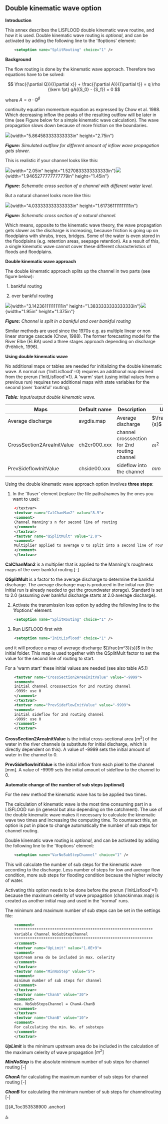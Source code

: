## Double kinematic wave option

**Introduction**

This annex describes the LISFLOOD double kinematic wave routine, and how it is used. Double kinematic wave routing is *optional*, and can be activated by adding the following line to the 'lfoptions' element:

```xml
	<setoption name="SplitRouting" choice="1" />
```



**Background**

The flow routing is done by the kinematic wave approach. Therefore two equations have to be solved:

$$
\frac{{\partial Q}}{{\partial x}} + \frac{{\partial A}}{{\partial t}} = q \rho {\kern 1pt} gA({S_0} - {S_f}) = 0
$$

where $A = \alpha \cdot {Q^{\beta} }$

continuity equation momentum equation as expressed by Chow et al. 1988. Which decreasing inflow the peaks of the resulting outflow will be later in time (see Figure below for a simple kinematic wave calculation). The wave propagation slows down because of more friction on the boundaries.

![](https://ec-jrc.github.io/lisflood_manual/media/image47.png){width="5.864583333333333in"
height="2.75in"}

***Figure:*** *Simulated outflow for different amount of inflow wave propagation gets slower.*

This is realistic if your channel looks like this:

![](https://ec-jrc.github.io/lisflood_manual/media/image48.png){width="2.05in"
height="1.5270833333333333in"}![](https://ec-jrc.github.io/lisflood_manual/media/image49.png){width="1.9465277777777779in"
height="1.45in"}

***Figure:*** *Schematic cross section of a channel with different water level.*

But a natural channel looks more like this:

![](https://ec-jrc.github.io/lisflood_manual/media/image50.png){width="4.033333333333333in"
height="1.617361111111111in"}

***Figure:*** *Schematic cross section of a natural channel.*

Which means, opposite to the kinematic wave theory, the wave propagation gets slower as the discharge is increasing, because friction is going up on floodplains with shrubs, trees, bridges. Some of the water is even stored in the floodplains (e.g. retention areas, seepage retention). As a result of this, a single kinematic wave cannot cover these different characteristics of floods and floodplains.



**Double kinematic wave approach**

The double kinematic approach splits up the channel in two parts (see figure below):

​	1\. bankful routing

​	2\. over bankful routing

![](https://ec-jrc.github.io/lisflood_manual/media/image54.png){width="3.142361111111111in"
height="1.3833333333333333in"}![](https://ec-jrc.github.io/lisflood_manual/media/image55.png){width="1.95in"
height="1.375in"}

***Figure:*** *Channel is split in a bankful and over bankful routing*

Similar methods are used since the 1970s e.g. as multiple linear or non linear storage cascade (Chow, 1988). The former forecasting model for the River Elbe (ELBA) used a three stages approach depending on discharge (Fröhlich, 1996).



**Using double kinematic wave** 

No additional maps or tables are needed for initializing the double kinematic wave. A normal run ('InitLisflood'=0) requires an additional map derived from the prerun ('InitLisflood'=1). A 'warm' start (using initial values from a previous run) requires two additional maps with state variables for the second (over 'bankful' routing).

***Table:***  *Input/output double kinematic wave.*   

| Maps                       | Default name | Description                                  | Units           | Remarks                                           |
| -------------------------- | ------------ | -------------------------------------------- | --------------- | ------------------------------------------------- |
| Average discharge          | avgdis.map   | Average discharge                            | $\frac{m^3}{s}$ | Produced by prerun                                |
| CrossSection2AreaInitValue | ch2cr000.xxx | channel crosssection for 2nd routing channel | $m^2$           | Produced by option 'repStateMaps' or 'repEndMaps' |
| PrevSideflowInitValue      | chside00.xxx | sideflow into the channel                    | $mm$            |                                                   |



Using the double kinematic wave approach option involves **three steps**:

1.  In the 'lfuser' element (replace the file paths/names by the ones you want to use):

```xml
	</textvar>                                                           
	<textvar name="CalChanMan2" value="8.5">                         
	<comment>                                                            
	Channel Manning's n for second line of routing                        
	</comment>                                                           
	</textvar>                                                           
	<textvar name="QSplitMult" value="2.0">                          
	<comment>                                                            
	Multiplier applied to average Q to split into a second line of routing 
	</comment>                                                           
	</textvar>                                                           
```

**CalChanMan2** is a multiplier that is applied to the Manning's roughness maps of the over bankful routing [-]

**QSplitMult** is a factor to the average discharge to determine the bankful discharge. The average discharge map is produced in the initial run (the initial run is already needed to get the groundwater storage). Standard is set to 2.0 (assuming over bankful discharge starts at 2.0·average discharge).

2.  Activate the transmission loss option by adding the following line to the 'lfoptions' element:

```xml
	<setoption name="SplitRouting" choice="1" />
```

3. Run LISFLOOD first with

```xml
	<setoption name="InitLisflood" choice="1" />
```

and it will produce a map of average discharge $[\frac{m^3}{s}]$ in the initial folder. This map is used together with the QSplitMult factor to set the value for the second line of routing to start.

For a 'warm start' these initial values are needed (see also table A5.1)

```xml
	<textvar name="CrossSection2AreaInitValue" value="-9999"> 
	<comment>                                                     
	initial channel crosssection for 2nd routing channel            
	-9999: use 0                                                    
	</comment>                                                    
	</textvar>                                                    
	<textvar name="PrevSideflowInitValue" value="-9999">      
	<comment>                                                     
	initial sideflow for 2nd routing channel                        
	-9999: use 0                                                    
	</comment>                                                    
	</textvar>                                                    
```

**CrossSection2AreaInitValue** is the initial cross-sectional area $[m^2]$ of the water in the river channels (a substitute for initial discharge, which is directly dependent on this). A value of -9999 sets the initial amount of water in the channel to 0.

**PrevSideflowInitValue** is the initial inflow from each pixel to the channel [mm]. A value of -9999 sets the initial amount of sideflow to the channel to 0.



**Automatic change of the number of sub steps (optional)**

For the new method the kinematic wave has to be applied two times.

The calculation of kinematic wave is the most time consuming part in a LISFLOOD run (in general but also depending on the catchment). The use of the double kinematic wave makes it necessary to calculate the
kinematic wave two times and increasing the computing time. To counteract this, an option is put in place to change automatically the number of sub steps for channel routing.

Double kinematic wave routing is *optional*, and can be activated by adding the following line to the 'lfoptions' element:

```xml
	<setoption name="VarNoSubStepChannel" choice="1" />
```

This will calculate the number of sub steps for the kinematic wave according to the discharge. Less number of steps for low and average flow condition, more sub steps for flooding condition because the higher velocity of water.

Activating this option needs to be done before the prerun ('InitLisflood'=1) because the maximum celerity of wave propagation (chanckinmax.map) is created as another initial map and used in the 'normal' runs.

The minimum and maximum number of sub steps can be set in the settings file:

```xml
	<comment>                                                           
	**************************************************************               
	Variable Channel NoSubStepChannel                                     
	**************************************************************               
	</comment>                                                          
	<textvar name="UpLimit" value="1.0E+9">                         
	<comment>                                                           
	Upstream area do be included in max. celerity                         
	</comment>                                                          
	</textvar>                                                          
	<textvar name="MinNoStep" value="5">                            
	<comment>                                                           
	minimum number of sub steps for channel                               
	</comment>                                                          
	</textvar>                                                          
	<textvar name="ChanA" value="30">                               
	<comment>                                                           
	max. NoSubStepsChannel = ChanA-ChanB                                  
	</comment>                                                          
	</textvar>                                                          
	<textvar name="ChanB" value="10">                               
	<comment>                                                           
	For calculating the min. No. of substeps                              
	</comment>                                                          
	</textvar>                                                          
```

***UpLimit*** is the minimum upstream area do be included in the calculation of the maximum celerity of wave propagation $[m^2]$

***MinNoStep*** is the absolute minimum number of sub steps for channel routing [-]

***ChanA*** for calculating the maximum number of sub steps for channel routing [-]

***ChanB*** for calculating the minimum number of sub steps for channelrouting [-]

[]{#_Toc353538900 .anchor}

[🔝](#top)


